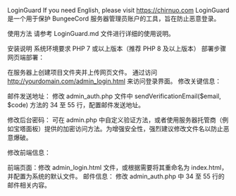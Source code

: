 LoginGuard
If you need English, please visit https://chirnuo.com
LoginGuard 是一个用于保护 BungeeCord 服务器管理员账户的工具，旨在防止恶意登录。

使用方法
请参考 LoginGuard.md 文件进行详细的使用说明。

安装说明
系统环境要求
PHP 7 或以上版本（推荐 PHP 8 及以上版本）
部署步骤
网页端部署：

在服务器上创建项目文件夹并上传网页文件。
通过访问 http://yourdomain.com/admin_login.html 来访问登录界面。
修改关键信息：

邮件发送地址： 修改 admin_auth.php 文件中 sendVerificationEmail($email, $code) 方法的 34 至 55 行，配置邮件发送地址。

修改后台密码： 可在 admin.php 中自定义验证方法，或者使用服务器托管商（例如宝塔面板）提供的加密访问方法。为增强安全性，强烈建议修改文件名以防止恶意爆破。

修改前端信息：

前端页面：修改 admin_login.html 文件，或根据需要将其重命名为 index.html，并配置为系统的默认文件。
邮件信息： 修改 admin_auth.php 中 34 至 55 行的邮件相关内容。

